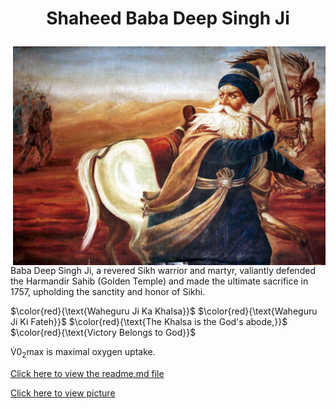 # <p align="center">Shaheed Baba Deep Singh Ji</p>
<img src="images/picture.jpg" width="500" height="350" align="right">
<p1> Baba Deep Singh Ji, a revered Sikh warrior and martyr, valiantly 
  defended the Harmandir Sahib (Golden Temple) and made the 
  ultimate sacrifice in 1757, upholding the sanctity and honor of Sikhi.</p1>

  
$\color{red}{\text{Waheguru Ji Ka Khalsa}}$
$\color{red}{\text{Waheguru Ji Ki Fateh}}$
$\color{red}{\text{The Khalsa is the God's abode,}}$
$\color{red}{\text{Victory Belongs to God}}$

<p>V&#x0307;0<sub>2</sub>max is maximal oxygen uptake.</p>

<a href="readme.md">Click here to view the readme.md file</a>

<a href="images/picture.jpg">Click here to view picture</a>
